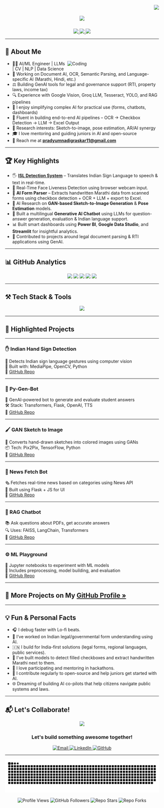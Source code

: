 <!-- Visitor Badge -->
<p align="right">
<img align="right" src="https://visitor-badge.laobi.icu/badge?page_id=pradyumnadigraskar.pradyumnadigraskar" />

</p>

<!-- Intro Banner -->
<h1 align="center">
  <img src="https://readme-typing-svg.herokuapp.com/?font=Righteous&size=35&center=true&vCenter=true&width=500&height=70&duration=4000&lines=Hi+There!+👋;+I'm+Pradyumna+Digraskar!" />
</h1>

<!-- Social -->
<p align="center">
  <a href="https://www.linkedin.com/in/pradyumna-digraskar/" target="_blank">
    <img src="https://img.shields.io/badge/-LinkedIn-%230077B5?style=for-the-badge&logo=linkedin&logoColor=white" />
  </a>
  <a href="https://quora.com/profile/Pradyumna-Digraskar" target="_blank">
    <img src="https://img.shields.io/badge/Quora-%23B92B27?style=for-the-badge&logo=Quora&logoColor=white" />
  </a>
  <a href="https://stackoverflow.com/users/27253908/pradyumna-digraskar" target="_blank">
    <img src="https://img.shields.io/badge/Stackoverflow-FE7A16?style=for-the-badge&logo=stack-overflow&logoColor=white" />
  </a>
</p>

---

## 🧠 About Me
<img align="right" alt="Coding" width="300" src="https://i.pinimg.com/originals/81/17/8b/81178b47a8598f0c81c4799f2cdd4057.gif">

- 👨‍💻 AI/ML Engineer | LLMs | CV | NLP | Data Science
- 🧠 Working on Document AI, OCR, Semantic Parsing, and Language-specific AI (Marathi, Hindi, etc.)
- ⚖️ Building GenAI tools for legal and governance support (RTI, property laws, income tax)
- 🔍 Experience with Google Vision, Groq LLM, Tesseract, YOLO, and RAG pipelines
- 💬 I enjoy simplifying complex AI for practical use (forms, chatbots, dashboards)
- 🚀 Fluent in building end-to-end AI pipelines – OCR → Checkbox Detection → LLM → Excel Output
- 🧪 Research interests: Sketch-to-image, pose estimation, AR/AI synergy
- 🎓 I love mentoring and guiding juniors in AI and open-source
- 📩 Reach me at **pradyumnadigraskar11@gmail.com**

---

## 🏆 Key Highlights
- 🖐 **[ISL Detection System](https://github.com/pradyumnadigraskar/Indian-Hand-Sign-Detection)** – Translates Indian Sign Language to speech & text in real-time.
- 🔐 Real-Time Face Liveness Detection using browser webcam input.
- 📄 **AI Form Parser** – Extracts handwritten Marathi data from scanned forms using checkbox detection + OCR + LLM + export to Excel.
- 🧠 AI Research on **GAN-based Sketch-to-Image Generation** & **Pose Estimation** models.
- 🤖 Built a multilingual **Generative AI Chatbot** using LLMs for question-answer generation, evaluation & Indian language support.
- 📊 Built smart dashboards using **Power BI**, **Google Data Studio**, and **Streamlit** for insightful analytics.
- 🧾 Contributed to projects around legal document parsing & RTI applications using GenAI.

---

## 📊 GitHub Analytics

<div align="center">
  <img src="https://github-readme-stats.vercel.app/api?username=pradyumnadigraskar&theme=radical&show_icons=true&hide_border=true" />
  <img src="https://github-readme-streak-stats.herokuapp.com?user=pradyumnadigraskar&theme=radical&hide_border=true" />
  <img src="https://github-readme-stats.vercel.app/api/top-langs/?username=pradyumnadigraskar&layout=compact&theme=radical&hide_border=true" />
  <img src="https://github-profile-summary-cards.vercel.app/api/cards/profile-details?username=pradyumnadigraskar&theme=github_dark" />
  <img src="https://github-profile-trophy.vercel.app/?username=pradyumnadigraskar&theme=algolia&margin-w=15" />
</div>

---

## ⚒️ Tech Stack & Tools

<div align="center">
  <img src="https://skillicons.dev/icons?i=python,java,flask,django,tensorflow,keras,opencv,numpy,pandas,js,html,css,mysql,mongodb,git,github,vscode,linux,docker,figma" />
</div>

---
## 🚀 Highlighted Projects

---

### ✋ Indian Hand Sign Detection
🧠 Detects Indian sign language gestures using computer vision  
🔧 Built with: MediaPipe, OpenCV, Python  
🔗 [GitHub Repo](https://github.com/pradyumnadigraskar/Indian-Hand-Sign-Detection)

---

### 🤖 Py-Gen-Bot
📘 GenAI-powered bot to generate and evaluate student answers  
🛠️ Stack: Transformers, Flask, OpenAI, TTS  
🔗 [GitHub Repo](https://github.com/pradyumnadigraskar/Py-Gen-bot)

---

### 🖌 GAN Sketch to Image
🎨 Converts hand-drawn sketches into colored images using GANs  
📦 Tech: Pix2Pix, TensorFlow, Python  
🔗 [GitHub Repo](https://github.com/pradyumnadigraskar/GAN-Sketch-to-Image)

---

### 📰 News Fetch Bot
🗞️ Fetches real-time news based on categories using News API  
🧩 Built using Flask + JS for UI  
🔗 [GitHub Repo](https://github.com/pradyumnadigraskar/News_Fetch_bot)

---

### 📄 RAG Chatbot
📚 Ask questions about PDFs, get accurate answers  
🔍 Uses: FAISS, LangChain, Transformers  
🔗 [GitHub Repo](https://github.com/pradyumnadigraskar/RAG)

---

### ⚙️ ML Playground
🔬 Jupyter notebooks to experiment with ML models  
🧠 Includes preprocessing, model building, and evaluation  
🔗 [GitHub Repo](https://github.com/pradyumnadigraskar/Machine-Learning)

---


## 🚧 More Projects on My [GitHub Profile »](https://github.com/pradyumnadigraskar)


---

## 💡 Fun & Personal Facts

- 🎧 I debug faster with Lo-fi beats.
- 📜 I’ve worked on Indian legal/governmental form understanding using AI.
- 🇮🇳 I build for India-first solutions (legal forms, regional languages, public services).
- 🧪 I've built models to detect filled checkboxes and extract handwritten Marathi next to them.
- 🎯 I love participating and mentoring in hackathons.
- 🧠 I contribute regularly to open-source and help juniors get started with AI.
- 🌐 Dreaming of building AI co-pilots that help citizens navigate public systems and laws.

---

## 📬 Let's Collaborate!

<div align="center">
  <img src="https://media.giphy.com/media/hvRJCLFzcasrR4ia7z/giphy.gif" width="80" />
  <h3>Let's build something awesome together!</h3>
<p align="center">
  <a href="mailto:pradyumnadigraskar11@gmail.com">
    <img src="https://img.shields.io/badge/Email-D14836?style=for-the-badge&logo=gmail&logoColor=white" alt="Email" />
  </a>
  <a href="https://www.linkedin.com/in/pradyumna-digraskar/">
    <img src="https://img.shields.io/badge/LinkedIn-0A66C2?style=for-the-badge&logo=linkedin&logoColor=white" alt="LinkedIn" />
  </a>
  <a href="https://github.com/pradyumnadigraskar">
    <img src="https://img.shields.io/badge/GitHub-000?style=for-the-badge&logo=github&logoColor=white" alt="GitHub" />
  </a>
</p>

</div>

---

<!-- Visitor Graph -->
<p align="center">
  <img src="https://raw.githubusercontent.com/platane/snk/output/github-contribution-grid-snake-dark.svg" />
</p>

<p align="center">
  <!-- Profile Views -->
  <img src="https://komarev.com/ghpvc/?username=pradyumnadigraskar&label=Profile%20Views&color=0e75b6&style=flat" alt="Profile Views" />

  <!-- Followers -->
  <img src="https://img.shields.io/github/followers/pradyumnadigraskar?label=Followers&style=flat-square&color=blue" alt="GitHub Followers" />

  <!-- Stars on main repo -->
  <img src="https://img.shields.io/github/stars/pradyumnadigraskar/Py-Gen-bot?label=Repo%20Stars&style=flat-square&color=yellow" alt="Repo Stars" />

  <!-- Forks on main repo -->
  <img src="https://img.shields.io/github/forks/pradyumnadigraskar/Py-Gen-bot?label=Repo%20Forks&style=flat-square&color=orange" alt="Repo Forks" />
</p>


